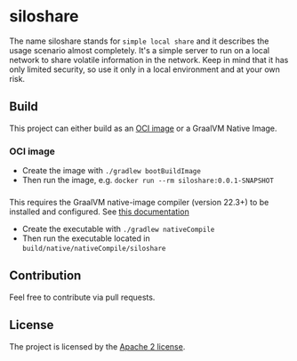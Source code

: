 # siloshare
The name siloshare stands for `simple local share` and it describes the usage scenario almost completely.
It's a simple server to run on a local network to share volatile information in the network.
Keep in mind that it has only limited security, so use it only in a local environment and at your own risk.

## Build
This project can either build as an [OCI image](https://docs.spring.io/spring-boot/gradle-plugin/packaging-oci-image.html) or a GraalVM Native Image.

### OCI image
- Create the image with `./gradlew bootBuildImage`
- Then run the image, e.g. `docker run --rm siloshare:0.0.1-SNAPSHOT`

### 
This requires the GraalVM native-image compiler (version 22.3+) to be installed and configured. See [this documentation](https://docs.spring.io/spring-boot/how-to/native-image/developing-your-first-application.html)
- Create the executable with `./gradlew nativeCompile`
- Then run the executable located in `build/native/nativeCompile/siloshare`

## Contribution
Feel free to contribute via pull requests.

## License
The project is licensed by the [Apache 2 license](LICENSE).